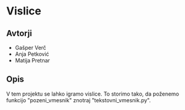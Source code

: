 # Vislice

## Avtorji

* Gašper Verč
* Anja Petković
* Matija Pretnar

## Opis

V tem projektu se lahko igramo vislice.
To storimo tako, da poženemo funkcijo "pozeni_vmesnik" znotraj "tekstovni_vmesnik.py".
